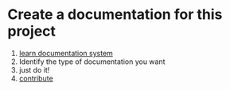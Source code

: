 # Create a documentation for this project

1. [learn documentation system](/references/documentation-system.md)
2. Identify the type of documentation you want
3. just do it!
4. [contribute](/how-to/contribute.md)

